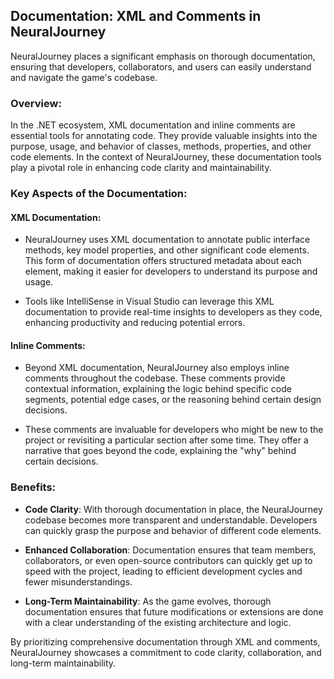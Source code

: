 ## Documentation: XML and Comments in NeuralJourney

NeuralJourney places a significant emphasis on thorough documentation, ensuring that developers, collaborators, and users can easily understand and navigate the game's codebase.

### Overview:
In the .NET ecosystem, XML documentation and inline comments are essential tools for annotating code. They provide valuable insights into the purpose, usage, and behavior of classes, methods, properties, and other code elements. In the context of NeuralJourney, these documentation tools play a pivotal role in enhancing code clarity and maintainability.

### Key Aspects of the Documentation:

#### XML Documentation:
- NeuralJourney uses XML documentation to annotate public interface methods, key model properties, and other significant code elements. This form of documentation offers structured metadata about each element, making it easier for developers to understand its purpose and usage.
  
- Tools like IntelliSense in Visual Studio can leverage this XML documentation to provide real-time insights to developers as they code, enhancing productivity and reducing potential errors.

#### Inline Comments:
- Beyond XML documentation, NeuralJourney also employs inline comments throughout the codebase. These comments provide contextual information, explaining the logic behind specific code segments, potential edge cases, or the reasoning behind certain design decisions.
  
- These comments are invaluable for developers who might be new to the project or revisiting a particular section after some time. They offer a narrative that goes beyond the code, explaining the "why" behind certain decisions.

### Benefits:
- **Code Clarity**: With thorough documentation in place, the NeuralJourney codebase becomes more transparent and understandable. Developers can quickly grasp the purpose and behavior of different code elements.
  
- **Enhanced Collaboration**: Documentation ensures that team members, collaborators, or even open-source contributors can quickly get up to speed with the project, leading to efficient development cycles and fewer misunderstandings.
  
- **Long-Term Maintainability**: As the game evolves, thorough documentation ensures that future modifications or extensions are done with a clear understanding of the existing architecture and logic.

By prioritizing comprehensive documentation through XML and comments, NeuralJourney showcases a commitment to code clarity, collaboration, and long-term maintainability.
